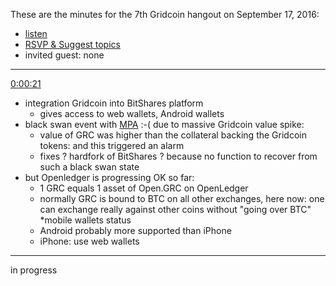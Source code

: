 These are the minutes for the 7th Gridcoin hangout on September 17, 2016:
* [listen](https://soundcloud.com/gridcoin-community-hangouts/7th-hangout)
* [RSVP & Suggest topics](https://steemit.com/gridcoin/@cm-steem/gridcoin-community-hangout-007-rsvp-and-suggest-topics)
* invited guest: none


***

[0:00:21](https://soundcloud.com/gridcoin-community-hangouts/7th-hangout#t=0:21)
* integration Gridcoin into BitShares platform
  * gives access to web wallets, Android wallets
* black swan event with [MPA](https://cryptofresh.com/a/GRIDCOIN) :-( due to massive Gridcoin value spike:
  * value of GRC was higher than the collateral backing the Gridcoin tokens: and this triggered an alarm
  * fixes ? hardfork of BitShares ? because no function to recover from such a black swan state
* but Openledger is progressing OK so far:
  * 1 GRC equals 1 asset of Open.GRC on OpenLedger
  * normally GRC is bound to BTC on all other exchanges, here now: one can exchange really against other coins without "going over BTC"
*mobile wallets status
  * Android probably more supported than iPhone
  * iPhone: use web wallets
  
***

in progress
